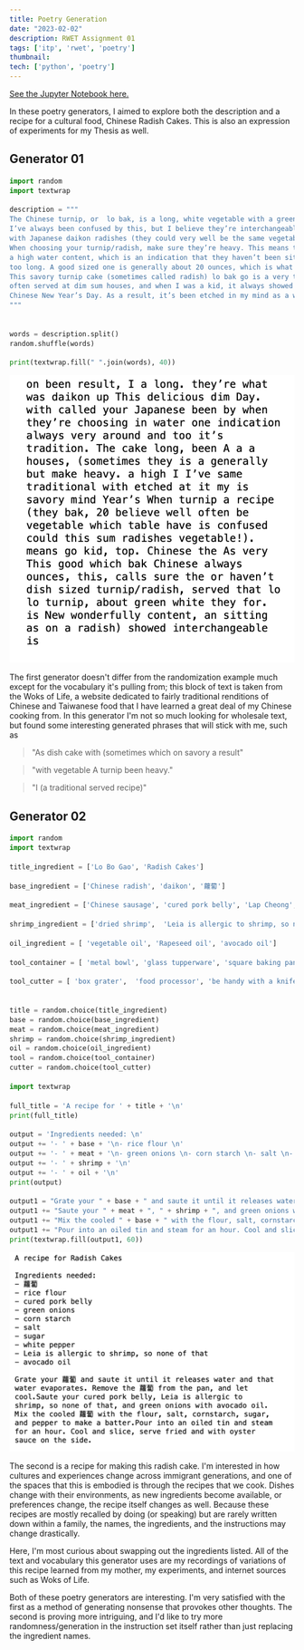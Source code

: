 ```yaml
---
title: Poetry Generation
date: "2023-02-02"
description: RWET Assignment 01
tags: ['itp', 'rwet', 'poetry']
thumbnail:
tech: ['python', 'poetry']
---
```

[See the Jupyter Notebook here.](https://github.com/leils/itp_spr_2023/blob/main/rwet/rwet_01_poetry_generator.ipynb)

In these poetry generators, I aimed to explore both the description and a recipe for a cultural food, Chinese Radish Cakes. This is also an expression of experiments for my Thesis as well. 

## Generator 01 

```python
import random
import textwrap 

description = """
The Chinese turnip, or  lo bak, is a long, white vegetable with a green top. 
I’ve always been confused by this, but I believe they’re interchangeable 
with Japanese daikon radishes (they could very well be the same vegetable!). 
When choosing your turnip/radish, make sure they’re heavy. This means they have 
a high water content, which is an indication that they haven’t been sitting around 
too long. A good sized one is generally about 20 ounces, which is what this recipe calls for.
This savory turnip cake (sometimes called radish) lo bak go is a very traditional dish 
often served at dim sum houses, and when I was a kid, it always showed up on the table on 
Chinese New Year’s Day. As a result, it’s been etched in my mind as a wonderfully delicious tradition.
"""


words = description.split()
random.shuffle(words)

print(textwrap.fill(" ".join(words), 40))
```

![Generator 01 Output](./generator_01.png)


The first generator doesn't differ from the randomization example much except for the vocabulary it's pulling from; this block of text is taken from the Woks of Life, a website dedicated to fairly traditional renditions of Chinese and Taiwanese food that I have learned a great deal of my Chinese cooking from. In this generator I'm not so much looking for wholesale text, but found some interesting generated phrases that will stick with me, such as


> "As dish cake with (sometimes which on savory a result"

> "with vegetable A turnip been heavy."

> "I (a traditional served recipe)"

## Generator 02

```python
import random
import textwrap

title_ingredient = ['Lo Bo Gao', 'Radish Cakes']

base_ingredient = ['Chinese radish', 'daikon', '蘿蔔']

meat_ingredient = ['Chinese sausage', 'cured pork belly', 'Lap Cheong', '臘腸']

shrimp_ingredient = ['dried shrimp',  'Leia is allergic to shrimp, so none of that', 'baby shrimp']

oil_ingredient = [ 'vegetable oil', 'Rapeseed oil', 'avocado oil']

tool_container = [ 'metal bowl', 'glass tupperware', 'square baking pan']

tool_cutter = [ 'box grater',  'food processor', 'be handy with a knife']


title = random.choice(title_ingredient)
base = random.choice(base_ingredient)
meat = random.choice(meat_ingredient)
shrimp = random.choice(shrimp_ingredient)
oil = random.choice(oil_ingredient)
tool = random.choice(tool_container)
cutter = random.choice(tool_cutter)

import textwrap

full_title = 'A recipe for ' + title + '\n'
print(full_title)

output = 'Ingredients needed: \n'
output += '- ' + base + '\n- rice flour \n'
output += '- ' + meat + '\n- green onions \n- corn starch \n- salt \n- sugar \n- white pepper\n'
output += '- ' + shrimp + '\n'
output += '- ' + oil + '\n'
print(output)

output1 = "Grate your " + base + " and saute it until it releases water and that water evaporates. Remove the " + base + " from the pan, and let cool."
output1 += "Saute your " + meat + ", " + shrimp + ", and green onions with " + oil + ". "
output1 += "Mix the cooled " + base + " with the flour, salt, cornstarch, sugar, and pepper to make a batter."
output1 += "Pour into an oiled tin and steam for an hour. Cool and slice, serve fried and with oyster sauce on the side."
print(textwrap.fill(output1, 60))
```

![Generator 02 Output](./generator_02.png)

The second is a recipe for making this radish cake. I'm interested in how cultures and experiences change across immigrant generations, and one of the spaces that this is embodied is through the recipes that we cook. Dishes change with their environments, as new ingredients become available, or preferences change, the recipe itself changes as well. Because these recipes are mostly recalled by doing (or speaking) but are rarely written down within a family, the names, the ingredients, and the instructions may change drastically.

Here, I'm most curious about swapping out the ingredients listed. All of the text and vocabulary this generator uses are my recordings of variations of this recipe learned from my mother, my experiments, and internet sources such as Woks of Life.

Both of these poetry generators are interesting. I'm very satisfied with the first as a method of generating nonsense that provokes other thoughts. The second is proving more intriguing, and I'd like to try more randomness/generation in the instruction set itself rather than just replacing the ingredient names.